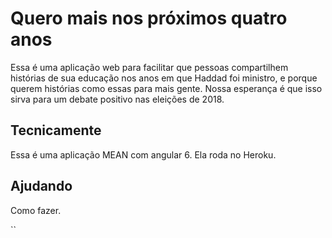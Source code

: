 # Quero mais <seu-nome> nos próximos quatro anos

Essa é uma aplicação web para facilitar que pessoas compartilhem histórias de sua educação nos anos em que Haddad foi ministro, e porque querem histórias como essas para mais gente. Nossa esperança é que isso sirva para um debate positivo nas eleições de 2018.

## Tecnicamente

Essa é uma aplicação MEAN com angular 6. Ela roda no Heroku.

## Ajudando

Como fazer.

``
